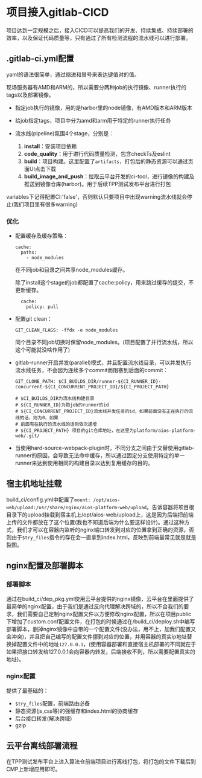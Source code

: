 # 项目接入gitlab-CICD

项目达到一定规模之后，接入CICD可以提高我们的开发、持续集成、持续部署的效率，以及保证代码质量等，只有通过了所有检测流程的流水线可以进行部署。

## .gitlab-ci.yml配置

yaml的语法很简单，通过缩进和冒号来表达键值对的值。

现场服务器有AMD和ARM的，所以需要分两种job的执行镜像、runner执行的tags以及部署镜像。

- 指定job执行的镜像，用的是harbor里的node镜像，有AMD版本和ARM版本
- 给job指定tags，项目中分为amd和arm用于特定的runner执行任务

- 流水线(pipeline)氛围4个stage，分别是：
  1. **install**：安装项目依赖
  2. **code_quality**：用于进行代码质量检测，包含checkTs及eslint
  3. **build**：项目构建。这里配置了`artifacts`，打包后的静态资源可以通过页面UI点击下载
  4. **build_image_and_push**：拉取云平台开发的ci-tool，进行镜像的构建及推送到镜像仓库(harbor)。用于后续TPP测试发布平台进行打包

variables下记得配置CI:'false'，否则默认只要项目中出现warning流水线就会停止(我们项目里有很多warning)

### 优化

- 配置缓存及缓存策略：

  ```ya
  cache:
    paths:
      - node_modules
  ```

  在不同job和目录之间共享node_modules缓存。

  除了install这个stage的job都配置了cache:policy，用来跳过缓存的提交，不更新缓存。

  ```
    cache:
      policy: pull
  ```

- 配置git clean：

  ```
  GIT_CLEAN_FLAGS: -ffdx -e node_modules
  ```

  同个目录不同job切换时保留node_modules。(项目配置了并行流水线，所以这个可能就没啥作用了)

- gitlab-runner开启并发(parallel)模式，并且配置流水线目录，可以并发执行流水线任务，不会因为连续多个commit而阻塞到后面的commit：

  ```
  GIT_CLONE_PATH: $CI_BUILDS_DIR/runner-${CI_RUNNER_ID}-concurrent-${CI_CONCURRENT_PROJECT_ID}/${CI_PROJECT_PATH}
  
  # $CI_BUILDS_DIR为流水线构建目录
  # ${CI_RUNNER_ID}为跑job的runner的id
  # ${CI_CONCURRENT_PROJECT_ID}流水线并发任务的id，如果前面没有正在执行的流线的话，则为0，如果
  # 前面有在执行的流水线的话则依次递增
  # ${CI_PROJECT_PATH} 项目的git仓库地址，在这里为platform/aios-platform-web/.git/
  ```

- 当使用hard-source-webpack-plugin时，不同分支之间由于交替使用gitlab-runner的原因，会导致无法命中缓存，所以通过固定分支使用特定的单一runner来达到使用相同的构建目录以达到复用缓存的目的。

## 宿主机地址挂载

build_ci/config.yml中配置了`mount: /opt/aios-web/upload:/usr/share/nginx/aios-platform-web/upload`。告诉容器将项目根目录下的upload挂载到宿主机上/opt/aios-web/upload上，这是因为后端把前端上传的文件都放在了这个位置(我也不知道后端为什么要这样设计)。通过这种方式，我们才可以在容器内监听的nginx端口转发到对应的位置拿到正确的资源，否则由于`$try_files`指令的存在会一直拿到index.html，反映到前端最常见就是就是裂图。

## nginx配置及部署脚本

### 部署脚本

通过在build_ci/dep_pkg.yml使用云平台提供的nginx镜像，云平台在里面提供了最简单的nginx配置，由于我们是通过反向代理解决跨域的，所以不合我们的要求，我们需要自己定制nginx配置文件以方便修改nginx配置，所以在项目public下增加了custom.conf配置文件，在打包的时候通过在/build_ci/deploy.sh中编写部署脚本，删掉nginx镜像中自带的一个配置文件(没办法，用不上，加我们配置又会冲突)，并且把自己编写的配置文件挪到对应的位置，并用容器的真实ip地址替换掉配置文件中的地址`127.0.0.1`，(使用容器部署和直接宿主机部署的不同就在于如果把接口转发给127.0.0.1会向容器内转发，后端接收不到，所以需要配置真实的地址)。

### nginx配置

提供了最基础的：

- `$try_files`配置，前端路由必备
- 静态资源(js,css等)的强缓存和index.html的协商缓存
- 后台接口转发(解决跨域)
- gzip

## 云平台离线部署流程

在TPP测试发布平台上进入算法仓前端项目进行离线打包，将打包的文件下载后到CMP上新增应用即可。

